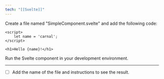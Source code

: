 ```yaml
---
tech: "[[Svelte]]"
---
```

Create a file named "SimpleComponent.svelte" and add the following code:

```svelte
<script>
	let name = 'carnal';
</script>

<h1>Hello {name}!</h1>
```

Run the Svelte component in your development environment.

---

- [ ] Add the name of the file and instructions to see the result.
